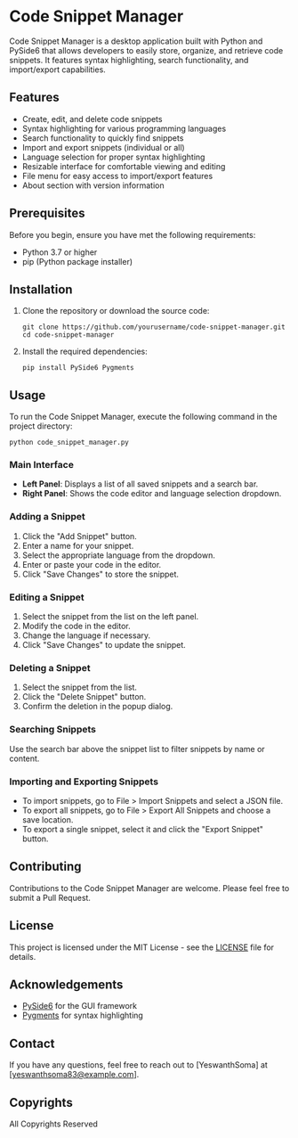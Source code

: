 # Code Snippet Manager

Code Snippet Manager is a desktop application built with Python and PySide6 that allows developers to easily store, organize, and retrieve code snippets. It features syntax highlighting, search functionality, and import/export capabilities.

## Features

- Create, edit, and delete code snippets
- Syntax highlighting for various programming languages
- Search functionality to quickly find snippets
- Import and export snippets (individual or all)
- Language selection for proper syntax highlighting
- Resizable interface for comfortable viewing and editing
- File menu for easy access to import/export features
- About section with version information

## Prerequisites

Before you begin, ensure you have met the following requirements:

- Python 3.7 or higher
- pip (Python package installer)

## Installation

1. Clone the repository or download the source code:

   ```
   git clone https://github.com/yourusername/code-snippet-manager.git
   cd code-snippet-manager
   ```

2. Install the required dependencies:

   ```
   pip install PySide6 Pygments
   ```

## Usage

To run the Code Snippet Manager, execute the following command in the project directory:

```
python code_snippet_manager.py
```

### Main Interface

- **Left Panel**: Displays a list of all saved snippets and a search bar.
- **Right Panel**: Shows the code editor and language selection dropdown.

### Adding a Snippet

1. Click the "Add Snippet" button.
2. Enter a name for your snippet.
3. Select the appropriate language from the dropdown.
4. Enter or paste your code in the editor.
5. Click "Save Changes" to store the snippet.

### Editing a Snippet

1. Select the snippet from the list on the left panel.
2. Modify the code in the editor.
3. Change the language if necessary.
4. Click "Save Changes" to update the snippet.

### Deleting a Snippet

1. Select the snippet from the list.
2. Click the "Delete Snippet" button.
3. Confirm the deletion in the popup dialog.

### Searching Snippets

Use the search bar above the snippet list to filter snippets by name or content.

### Importing and Exporting Snippets

- To import snippets, go to File > Import Snippets and select a JSON file.
- To export all snippets, go to File > Export All Snippets and choose a save location.
- To export a single snippet, select it and click the "Export Snippet" button.

## Contributing

Contributions to the Code Snippet Manager are welcome. Please feel free to submit a Pull Request.

## License

This project is licensed under the MIT License - see the [LICENSE](LICENSE) file for details.

## Acknowledgements

- [PySide6](https://wiki.qt.io/Qt_for_Python) for the GUI framework
- [Pygments](https://pygments.org/) for syntax highlighting

## Contact

If you have any questions, feel free to reach out to [YeswanthSoma] at [yeswanthsoma83@example.com].

## Copyrights

All Copyrights Reserved 
